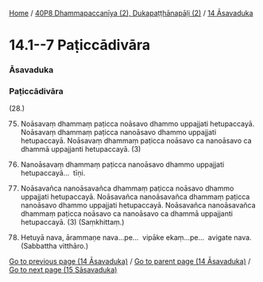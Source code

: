 
[Home](/) / [40P8 Dhammapaccanīya (2), Dukapaṭṭhānapāḷi (2)](../../40P8.md) / [14 Āsavaduka](../14.md)

# 14.1--7 Paṭiccādivāra

### Āsavaduka

### Paṭiccādivāra

(28.)

75. Noāsavaṃ dhammaṃ paṭicca noāsavo dhammo uppajjati hetupaccayā. Noāsavaṃ dhammaṃ paṭicca nanoāsavo dhammo uppajjati hetupaccayā. Noāsavaṃ dhammaṃ paṭicca noāsavo ca nanoāsavo ca dhammā uppajjanti hetupaccayā. (3)

76. Nanoāsavaṃ dhammaṃ paṭicca nanoāsavo dhammo uppajjati hetupaccayā…  tīṇi.

77. Noāsavañca nanoāsavañca dhammaṃ paṭicca noāsavo dhammo uppajjati hetupaccayā. Noāsavañca nanoāsavañca dhammaṃ paṭicca nanoāsavo dhammo uppajjati hetupaccayā. Noāsavañca nanoāsavañca dhammaṃ paṭicca noāsavo ca nanoāsavo ca dhammā uppajjanti hetupaccayā. (3) (Saṃkhittaṃ.)

78. Hetuyā nava, ārammaṇe nava…pe…  vipāke ekaṃ…pe…  avigate nava. (Sabbattha vitthāro.)

[Go to previous page (14 Āsavaduka)](../14.md) / [Go to parent page (14 Āsavaduka)](../14.md) / [Go to next page (15 Sāsavaduka)](../15.md)


